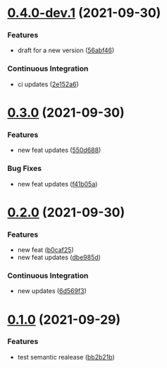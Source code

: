 # [0.4.0-dev.1](https://github.com/ahmedloai/semantic-release-test/compare/v0.3.0...v0.4.0-dev.1) (2021-09-30)
### Features
* draft for a new version ([56abf46](https://github.com/ahmedloai/semantic-release-test/commit/56abf467a62f3893afb1c4f9372727fee000dadc))
### Continuous Integration
* ci updates ([2e152a6](https://github.com/ahmedloai/semantic-release-test/commit/2e152a6189cb3ba99227c171e82bb2a52fd4ecc3))

# [0.3.0](https://github.com/ahmedloai/semantic-release-test/compare/v0.2.0...v0.3.0) (2021-09-30)
### Features
* new feat updates ([550d688](https://github.com/ahmedloai/semantic-release-test/commit/550d688e5a6b69c23d64b811cd5ef50f5fbaf72f))
### Bug Fixes
* new feat updates ([f41b05a](https://github.com/ahmedloai/semantic-release-test/commit/f41b05aa779be34496dec186cb61cf150a2e7af4))

# [0.2.0](https://github.com/ahmedloai/semantic-release-test/compare/v0.1.0...v0.2.0) (2021-09-30)
### Features
* new feat ([b0caf25](https://github.com/ahmedloai/semantic-release-test/commit/b0caf250f57c07fb53f26699a97720a0d5363199))
* new feat updates ([dbe985d](https://github.com/ahmedloai/semantic-release-test/commit/dbe985d1394ced745d4cdd979fcfd2cc6dd5c36e))
### Continuous Integration
* new updates ([6d569f3](https://github.com/ahmedloai/semantic-release-test/commit/6d569f33e5d6229b363ffc41845630a9fad87bea))

# [0.1.0](https://github.com/ahmedloai/semantic-release-test/compare/v0.0.0...v0.1.0) (2021-09-29)
### Features
* test semantic realease ([bb2b21b](https://github.com/ahmedloai/semantic-release-test/commit/bb2b21bbc076e874f2afad4da36479363b72cdb9))
